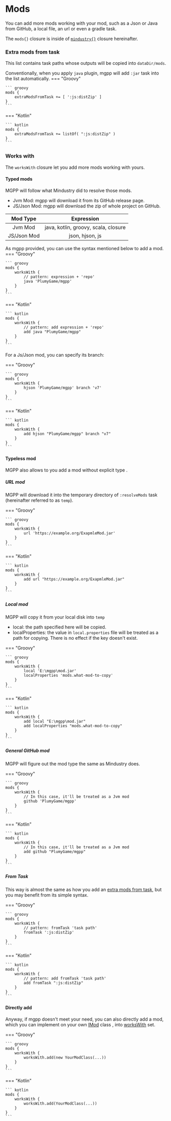 # Mods

You can add more mods working with your mod, such as a Json or Java from GitHub,
a local file, an url or even a gradle task.

The `mods{}` closure is inside of [`mindustry{}`](overview.md) closure hereinafter.

### Extra mods from task

This list contains task paths whose outputs will be copied into `dataDir/mods`.

Conventionally, when you apply `java` plugin,
mgpp will add `:jar` task into the list automatically.
=== "Groovy"

    ``` groovy
    mods {
        extraModsFromTask += [ ':js:distZip' ]
    }
    ```

=== "Kotlin"

    ``` kotlin
    mods {
        extraModsFromTask += listOf( ":js:distZip" )
    }
    ```

### Works with

The `worksWith` closure let you add more mods working with yours.

#### Typed mods

MGPP will follow what Mindustry did to resolve those mods.

- Jvm Mod: mgpp will download it from its GitHub release page.
- JS/Json Mod: mgpp will download the zip of whole project on GitHub.

|  Mod Type   |              Expression              |
|:-----------:|:------------------------------------:|
|   Jvm Mod   | java, kotlin, groovy, scala, closure |
| JS/Json Mod |           json, hjson, js            |

As mgpp provided, you can use the syntax mentioned below to add a mod.
=== "Groovy"

    ``` groovy
    mods {
        worksWith {
            // pattern: expression + 'repo'
            java 'PlumyGame/mgpp'
        }
    }
    ```

=== "Kotlin"

    ``` kotlin
    mods {
        worksWith {
            // pattern: add expression + 'repo'
            add java "PlumyGame/mgpp"
        }
    }
    ```

For a Js/Json mod, you can specify its branch:

=== "Groovy"

    ``` groovy
    mods {
        worksWith {
            hjson 'PlumyGame/mgpp' branch 'v7'
        }
    }
    ```

=== "Kotlin"

    ``` kotlin
    mods {
        worksWith {
            add hjson "PlumyGame/mgpp" branch "v7"
        }
    }
    ```

#### Typeless mod

MGPP also allows to you add a mod without explicit type .

##### URL mod

MGPP will download it into the temporary directory of `:resolveMods` task (hereinafter referred to as `temp`).

=== "Groovy"

    ``` groovy
    mods {
        worksWith {
            url 'https://example.org/ExapmleMod.jar'
        }
    }
    ```

=== "Kotlin"

    ``` kotlin
    mods {
        worksWith {
            add url "https://example.org/ExapmleMod.jar"
        }
    }
    ```

##### Local mod

MGPP will copy it from your local disk into `temp`

- local: the path specified here will be copied.
- localProperties: the value in `local.properties` file will be treated as a path for copying.
There is no effect if the key doesn't exist.

=== "Groovy"

    ``` groovy
    mods {
        worksWith {
            local 'E:\mgpp\mod.jar'
            localProperties 'mods.what-mod-to-copy'
        }
    }
    ```

=== "Kotlin"

    ``` kotlin
    mods {
        worksWith {
            add local "E:\mgpp\mod.jar"
            add localProperties "mods.what-mod-to-copy"
        }
    }
    ```

##### General GitHub mod

MGPP will figure out the mod type the same as Mindustry does.

=== "Groovy"

    ``` groovy
    mods {
        worksWith {
            // In this case, it'll be treated as a Jvm mod
            github 'PlumyGame/mgpp'
        }
    }
    ```

=== "Kotlin"

    ``` kotlin
    mods {
        worksWith {
            // In this case, it'll be treated as a Jvm mod
            add github "PlumyGame/mgpp"
        }
    }
    ```

##### From Task
This way is almost the same as how you add an [extra mods from task](#extra-mods-from-task),
but you may benefit from its simple syntax.

=== "Groovy"

    ``` groovy
    mods {
        worksWith {
            // pattern: fromTask 'task path'
            fromTask ':js:distZip'
        }
    }
    ```

=== "Kotlin"

    ``` kotlin
    mods {
        worksWith {
            // pattern: add fromTask 'task path'
            add fromTask ":js:distZip"
        }
    }
    ```

#### Directly add
Anyway, if mgpp doesn't meet your need,
you can also directly add a mod,
which you can implement on your own [IMod](https://plumygame.github.io/mgppDoc/main/io.github.liplum.mindustry/-i-mod/index.html) class
, into [worksWith](https://plumygame.github.io/mgppDoc/main/io.github.liplum.mindustry/-mods-spec/index.html#-520366566%2FProperties%2F-140426848) set.

=== "Groovy"

    ``` groovy
    mods {
        worksWith {
            worksWith.add(new YourModClass(...))
        }
    }
    ```

=== "Kotlin"

    ``` kotlin
    mods {
        worksWith {
            worksWith.add(YourModClass(...))
        }
    }
    ```
